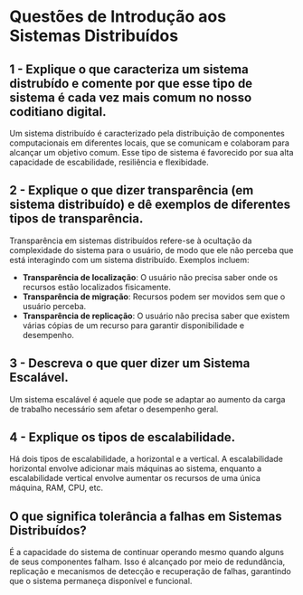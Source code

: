 # Questões de Introdução aos Sistemas Distribuídos

## 1 - Explique o que caracteriza um sistema distrubído e comente por que esse tipo de sistema é cada vez mais comum no nosso coditiano digital.
Um sistema distribuído é caracterizado pela distribuição de componentes computacionais em diferentes locais, que se comunicam e colaboram para alcançar um objetivo comum. Esse tipo de sistema é favorecido por sua alta capacidade de escabilidade, resiliência e flexibidade.

## 2 - Explique o que dizer transparência (em sistema distribuído) e dê exemplos de diferentes tipos de transparência.
Transparência em sistemas distribuídos refere-se à ocultação da complexidade do sistema para o usuário, de modo que ele não perceba que está interagindo com um sistema distribuído. Exemplos incluem:
- **Transparência de localização**: O usuário não precisa saber onde os recursos estão localizados fisicamente.
- **Transparência de migração**: Recursos podem ser movidos sem que o usuário perceba.
- **Transparência de replicação**: O usuário não precisa saber que existem várias cópias de um recurso para garantir disponibilidade e desempenho.

## 3 - Descreva o que quer dizer um Sistema Escalável.
 Um sistema escalável é aquele que pode se adaptar ao aumento da carga de trabalho necessário sem afetar o desempenho geral. 

## 4 - Explique os tipos de escalabilidade.
Há dois tipos de escalabilidade, a horizontal e a vertical. A escalabilidade horizontal envolve adicionar mais máquinas ao sistema, enquanto a escalabilidade vertical envolve aumentar os recursos de uma única máquina, RAM, CPU, etc.

## O que significa tolerância a falhas em Sistemas Distribuídos?
É a capacidade do sistema de continuar operando mesmo quando alguns de seus componentes falham. Isso é alcançado por meio de redundância, replicação e mecanismos de detecção e recuperação de falhas, garantindo que o sistema permaneça disponível e funcional.
